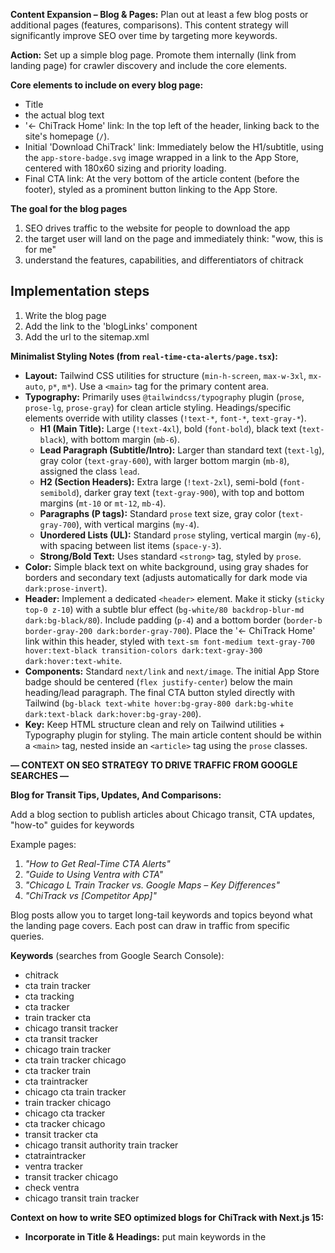 **Content Expansion – Blog & Pages:** Plan out at least a few blog posts or additional pages (features, comparisons). This content strategy will significantly improve SEO over time by targeting more keywords.

**Action:** Set up a simple blog page. Promote them internally (link from landing page) for crawler discovery and include the core elements.

**Core elements to include on every blog page:**

- Title
- the actual blog text
- '← ChiTrack Home' link: In the top left of the header, linking back to the site's homepage (`/`).
- Initial 'Download ChiTrack' link: Immediately below the H1/subtitle, using the `app-store-badge.svg` image wrapped in a link to the App Store, centered with 180x60 sizing and priority loading.
- Final CTA link: At the very bottom of the article content (before the footer), styled as a prominent button linking to the App Store.

**The goal for the blog pages**

1. SEO drives traffic to the website for people to download the app
2. the target user will land on the page and immediately think: "wow, this is for me"
3. understand the features, capabilities, and differentiators of chitrack

## Implementation steps

1. Write the blog page
2. Add the link to the 'blogLinks' component
3. Add the url to the sitemap.xml

**Minimalist Styling Notes (from `real-time-cta-alerts/page.tsx`):**

*   **Layout:** Tailwind CSS utilities for structure (`min-h-screen`, `max-w-3xl`, `mx-auto`, `p*`, `m*`). Use a `<main>` tag for the primary content area.
*   **Typography:** Primarily uses `@tailwindcss/typography` plugin (`prose`, `prose-lg`, `prose-gray`) for clean article styling. Headings/specific elements override with utility classes (`!text-*`, `font-*`, `text-gray-*`).
    *   **H1 (Main Title):** Large (`!text-4xl`), bold (`font-bold`), black text (`text-black`), with bottom margin (`mb-6`).
    *   **Lead Paragraph (Subtitle/Intro):** Larger than standard text (`text-lg`), gray color (`text-gray-600`), with larger bottom margin (`mb-8`), assigned the class `lead`.
    *   **H2 (Section Headers):** Extra large (`!text-2xl`), semi-bold (`font-semibold`), darker gray text (`text-gray-900`), with top and bottom margins (`mt-10` or `mt-12`, `mb-4`).
    *   **Paragraphs (P tags):** Standard `prose` text size, gray color (`text-gray-700`), with vertical margins (`my-4`).
    *   **Unordered Lists (UL):** Standard `prose` styling, vertical margin (`my-6`), with spacing between list items (`space-y-3`).
    *   **Strong/Bold Text:** Uses standard `<strong>` tag, styled by `prose`.
*   **Color:** Simple black text on white background, using gray shades for borders and secondary text (adjusts automatically for dark mode via `dark:prose-invert`).
*   **Header:** Implement a dedicated `<header>` element. Make it sticky (`sticky top-0 z-10`) with a subtle blur effect (`bg-white/80 backdrop-blur-md dark:bg-black/80`). Include padding (`p-4`) and a bottom border (`border-b border-gray-200 dark:border-gray-700`). Place the '← ChiTrack Home' link within this header, styled with `text-sm font-medium text-gray-700 hover:text-black transition-colors dark:text-gray-300 dark:hover:text-white`.
*   **Components:** Standard `next/link` and `next/image`. The initial App Store badge should be centered (`flex justify-center`) below the main heading/lead paragraph. The final CTA button styled directly with Tailwind (`bg-black text-white hover:bg-gray-800 dark:bg-white dark:text-black dark:hover:bg-gray-200`).
*   **Key:** Keep HTML structure clean and rely on Tailwind utilities + Typography plugin for styling. The main article content should be within a `<main>` tag, nested inside an `<article>` tag using the `prose` classes.

**— CONTEXT ON SEO STRATEGY TO DRIVE TRAFFIC FROM GOOGLE SEARCHES —**

**Blog for Transit Tips, Updates, And Comparisons:**

Add a blog section to publish articles about Chicago transit, CTA updates, "how-to" guides for keywords

Example pages:

1. *"How to Get Real-Time CTA Alerts"*
2. *"Guide to Using Ventra with CTA"*
3. *"Chicago L Train Tracker vs. Google Maps – Key Differences"*
4. *"ChiTrack vs [Competitor App]"*

Blog posts allow you to target long-tail keywords and topics beyond what the landing page covers. Each post can draw in traffic from specific queries.

**Keywords** (searches from Google Search Console):

- chitrack
- cta train tracker
- cta tracking
- cta tracker
- train tracker cta
- chicago transit tracker
- cta transit tracker
- chicago train tracker
- cta train tracker chicago
- cta tracker train
- cta traintracker
- chicago cta train tracker
- train tracker chicago
- chicago cta tracker
- cta tracker chicago
- transit tracker cta
- chicago transit authority train tracker
- ctatraintracker
- ventra tracker
- transit tracker chicago
- check ventra
- chicago transit train tracker

**Context on how to write SEO optimized blogs for ChiTrack with Next.js 15:**

- **Incorporate in Title & Headings:** put main keywords in the <title> and H1. If possible, include "Ventra" in a subtitle or somewhere prominent (maybe in the H1 or H2):*"… with Ventra Integration."* Search engines pay extra attention to keywords in headings and titles, as do users scanning the page. Front-load the title with the most important terms (e.g. **Chicago CTA Tracker** should appear at the beginning of the title tag). This alignment of page title and on-page H1 with the target keywords will strongly signal relevance.
- **Avoid Heavy Jargon or Marketing-Speak:** AI models might misinterpret flowery marketing language. Be concise and factual in key sections. For example, rather than "Revolutionize your commute with cutting-edge transit technology", say "ChiTrack provides up-to-the-minute CTA schedules and convenient mobile ticket management." The latter has more concrete information. This increases the chance an AI or featured snippet will quote the useful details.
- **Content Clarity and Context:** Write content in a straightforward, descriptive manner so that if an AI summarizes it, the essence isn't lost. For instance, in describing the app, explicitly state what it does: "ChiTrack is a mobile IOS app that shows real-time **CTA bus and train arrival times** and helps manage your **Ventra card**." Such sentences ensure that if an LLM picks up text to answer a user query like *"What is ChiTrack?"*, it will have the necessary keywords and context to respond accurately.
- **Ensure Server-Side Rendering for Content:** AI crawlers (like Bing's GPT-based indexing) can generally execute JavaScript, but providing fully rendered HTML content (via SSR/SSG) makes it much easier for them to retrieve your information. ChiTrack's landing page should be completely rendered with all critical text in the HTML source. This way, if an LLM is summarizing your site, it finds the key points without needing complex JS execution.
- **SSG (Static Generation):** for blog pages would make them fast and SEO-friendly. Remember to use clean URLs for posts (e.g. /blog/how-to-use-ventra-on-chitrack)
- **User pain points:** messy alerts, too many taps to see arrival time (should be no tap or one tap max), be able to go back to frequently tracked / routine routes ("default stop"), having to start from the beginning of the 'route picker' flow when changing route on the same stop, easily expand a stop on a route to see the arrival times at other stops along the same route, not being able to set 'favorite route (with direction)' because only want to see times for one direction, not having geolocation to automatically show arrival times at stop nearest you, not being faster to switch between screens.

**Core Functionalities of App:**

- **View Station Information:** Users can view specific station details and arrival times.
- **View Stop information**
- **Favorite Stations/Stops:** Users can save frequently used stations or stops for quick access.
- **Set a Home Stop:** Users can designate a primary "home" stop.
- **Search Functionality:** Users can search for stations or routes for quick access to any station or stop.

**Unique differentiators vs existing solutions:**

- simple. intuitive. beautiful. no other app is simple and makes sense.
- **Uni-directional stop information: s**horten this {so idk if you've noticed (i mean why would you?) but every currently available CTA app doesn't let you select a specific 'stop' or direction. you can select a station, and sometimes pre-filter for a route color, but never the "direction". meaning: you should be able to intuitively select for trains that will "take you towards the loop" without having to know which color did that beforehand. with ChiTrack, you'll be able to do just that. this took some time, but we (me + gemini pro 2.5) did it using a dual-API approach combining both static and real-time data --- and to my knowledge, this has never been before in an app. so thats cool.}

**Target User Overview**

1. Target user: a young professional who lives in Chicago and takes the train to work multiple times every week
2. User needs: know what time the train is coming, accurate dependable arrival/departure times, quickly access the stop they use most frequently, occasionally access different stops when they are out and about / going somewhere that is not routine, 
3. User goals: get to stop on time, get to work on time, take the fastest route possible, minimize time spent waiting for train to arrive, 
4. User behaviors: check the time before they leave their house, compare the different train lines at the same stop, refresh the arrival/departure times, locate where they are on the map
5. User pain points: messy alerts, too many taps to see arrival time (should be no tap or one tap max), be able to go back to frequently tracked / routine routes ("default stop"), having to start from the beginning of the 'route picker' flow when changing route on the same stop, easily expand a stop on a route to see the arrival times at other stops along the same route, not being able to set 'favorite route (with direction)' because only want to see times for one direction, not having geolocation to automatically show arrival times at stop nearest you, not being faster to switch between screens, 

**Marketing plan to keep in mind:**

- Promoting features that resonate with their daily pain points can help your marketing efforts
- Consequences of not having a fast, reliable transit tracker may not be severe enough to cause deep concern so highlight the potential chaos of missed transfers or pain-staking app navigation emphasizes why your app is essential

| # | What to do | Why it matters | How to execute |
| --- | --- | --- | --- |
| 1 | **Start with search intent, not keywords.** | The March 2025 core update rewarded pages that *fully solve* the searcher's task. [Search Engine Land](https://searchengineland.com/google-march-2025-core-update-rollout-is-now-complete-453364?utm_source=chatgpt.com) | Identify one intent per page (e.g., "When does the Red Line depart from Belmont right now?") and outline the answer before writing. |
| 2 | **Use a Chicago-first editorial angle.** | "Near-me" and geo-modifiers drive local clicks. | Work neighborhood names ("Wicker Park CTA," "Loop rush-hour schedule") into H2s and early body copy. |
| 3 | **Anchor each article around one "Focus Keyword" + 2–4 semantically related phrases.** | Prevents keyword stuffing yet signals topical depth. | Example focus: "Ventra balance check." Co-keywords: "Ventra app," "CTA fare." |
| 4 | **Apply E-E-A-T quickly.** | Google is elevating expertise signals in Local & Travel. [Search Engine Roundtable](https://www.seroundtable.com/april-2025-google-webmaster-report-39155.html?utm_source=chatgpt.com) | Add a byline ("Written by a daily Red Line commuter") and link to your LinkedIn or Strava profile; cite CTA's GTFS source when quoting times. |
| 5 | **Answer questions in ≤50-word snippets.** | Wins featured snippets & Gemini AI overviews. | Place a concise, bold paragraph directly below each H1 that answers the main query. |
| 6 | **Layer "next step" CTAs naturally.** | Drives installs without hurting UX. | Use in-text links ("See live arrivals in ChiTrack →") instead of intrusive pop-ups. |
| 7 | **Refresh evergreen pages quarterly or sooner if schedules change.** | Core updates reward freshness for transit data. | Keep a change log at the bottom; update dates visibly (e.g., "Last verified — April 2025"). |
| 8 | **Avoid "programmatic" thin pages.** | Google targets site-reputation abuse & spam. [The Verge](https://www.theverge.com/2024/11/19/24299762/google-search-parasite-seo-publishers-advon?utm_source=chatgpt.com) | Every station page must contain unique context (nearby coffee shops, accessibility tips), not just an embed of arrival times. |
| 9 | **Optimize for readability (F-K ≤ 9).** | Users scan on mobile platforms. | Short sentences, bullet lists, and one idea per paragraph. |
| 10 | **Use original visuals.** | Images appear in Local Pack and Discover. | Capture iPhone screenshots showing ChiTrack in use at different stations; name files "ventra-cta-tracker-screenshot-{station}.jpg" and write descriptive alt text. |